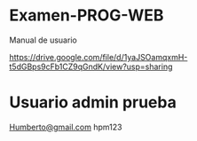 # Examen-PROG-WEB

Manual de usuario

https://drive.google.com/file/d/1yaJSOamqxmH-t5dGBps9cFb1CZ9qGndK/view?usp=sharing
<br>
# Usuario admin prueba
Humberto@gmail.com
hpm123
